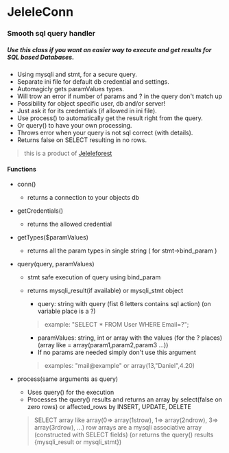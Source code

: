# JeleleConn
### Smooth sql query handler
##### Use this class if you want an easier way to execute and get results for SQL based Databases.
- Using mysqli and stmt, for a secure query.
- Separate ini file for default db credential and settings.
- Automagicly gets paramValues types.
- Will trow an error if number of params and ? in the query don't match up
- Possibility for object specific user, db and/or server!
- Just ask it for its credentials (if allowed in ini file).
- Use process() to automatically get the result right from the query.
- Or query() to have your own processing.
- Throws error when your query is not sql correct (with details).
- Returns false on SELECT resulting in no rows.

> this is a product of [Jeleleforest](https://jeleleforest.nl?english)

#### Functions
- conn()
  - returns a connection to your objects db
- getCredentials()
  - returns the allowed credential
- getTypes($paramValues)
  - returns all the param types in single string ( for stmt->bind_param )
- query(query, paramValues)
  - stmt safe execution of query using bind_param
  - returns mysqli_result(if available) or mysqli_stmt object

    - query: string with query (fist 6 letters contains sql action) (on variable place is a ?)
    > example: "SELECT * FROM User WHERE Email=?";

    - paramValues: string, int or array with the values (for the ? places) (array like = array(param1,param2,param3 ...))
    - If no params are needed simply don't use this argument
    > examples: "mail@example" or array(13,"Daniel",4.20)

- process(same arguments as query)
  - Uses query() for the execution
  - Processes the query() results and returns an array by select(false on zero rows) or affected_rows by INSERT, UPDATE, DELETE
  > SELECT array like array(0=> array(1strow), 1=> array(2ndrow), 3=> array(3rdrow), ...)
  > row arrays are a mysqli associative array (constructed with SELECT fields)
  > (or returns the query() results {mysqli_result or mysqli_stmt})
